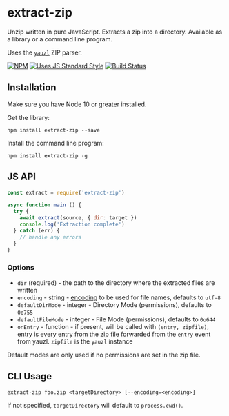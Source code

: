 # extract-zip

Unzip written in pure JavaScript. Extracts a zip into a directory. Available as a library or a command line program.

Uses the [`yauzl`](http://npmjs.org/yauzl) ZIP parser.

[![NPM](https://nodei.co/npm/extract-zip.png?global=true)](https://npm.im/extract-zip)
[![Uses JS Standard Style](https://cdn.jsdelivr.net/gh/standard/standard/badge.svg)](https://github.com/standard/standard)
[![Build Status](https://github.com/maxogden/extract-zip/workflows/CI/badge.svg)](https://github.com/maxogden/extract-zip/actions?query=workflow%3ACI)

## Installation

Make sure you have Node 10 or greater installed.

Get the library:

```
npm install extract-zip --save
```

Install the command line program:

```
npm install extract-zip -g
```

## JS API

```javascript
const extract = require('extract-zip')

async function main () {
  try {
    await extract(source, { dir: target })
    console.log('Extraction complete')
  } catch (err) {
    // handle any errors
  }
}
```

### Options

- `dir` (required) - the path to the directory where the extracted files are written
- `encoding` - string - [encoding][] to be used for file names, defaults to `utf-8`
- `defaultDirMode` - integer - Directory Mode (permissions), defaults to `0o755`
- `defaultFileMode` - integer - File Mode (permissions), defaults to `0o644`
- `onEntry` - function - if present, will be called with `(entry, zipfile)`, entry is every entry from the zip file forwarded from the `entry` event from yauzl. `zipfile` is the `yauzl` instance

Default modes are only used if no permissions are set in the zip file.

[encoding]: https://developer.mozilla.org/en-US/docs/Web/API/TextDecoder/encoding

## CLI Usage

```
extract-zip foo.zip <targetDirectory> [--encoding=<encoding>]
```

If not specified, `targetDirectory` will default to `process.cwd()`.
